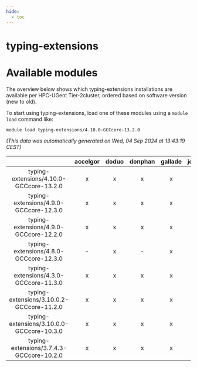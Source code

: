 ```yaml
---
hide:
  - toc
---
```


typing-extensions
=================

# Available modules


The overview below shows which typing-extensions installations are available per HPC-UGent Tier-2cluster, ordered based on software version (new to old).

To start using typing-extensions, load one of these modules using a `module load` command like:

```shell
module load typing-extensions/4.10.0-GCCcore-13.2.0
```

*(This data was automatically generated on Wed, 04 Sep 2024 at 13:43:19 CEST)*  

| |accelgor|doduo|donphan|gallade|joltik|shinx|skitty|
| :---: | :---: | :---: | :---: | :---: | :---: | :---: | :---: |
|typing-extensions/4.10.0-GCCcore-13.2.0|x|x|x|x|x|x|x|
|typing-extensions/4.9.0-GCCcore-12.3.0|x|x|x|x|x|x|x|
|typing-extensions/4.9.0-GCCcore-12.2.0|x|x|x|x|x|-|x|
|typing-extensions/4.8.0-GCCcore-12.3.0|-|x|-|x|-|-|x|
|typing-extensions/4.3.0-GCCcore-11.3.0|x|x|x|x|x|-|x|
|typing-extensions/3.10.0.2-GCCcore-11.2.0|x|x|x|x|x|-|x|
|typing-extensions/3.10.0.0-GCCcore-10.3.0|x|x|x|x|x|-|x|
|typing-extensions/3.7.4.3-GCCcore-10.2.0|x|x|x|x|x|-|x|
